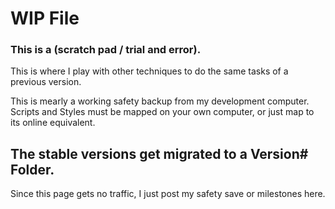 # WIP File

### This is a (scratch pad / trial and error).

This is where I play with other techniques to do the same tasks of a previous version.

This is mearly a working safety backup from my development computer. Scripts and Styles must be mapped on your own computer, or just map to its online equivalent.

## The stable versions get migrated to a Version# Folder.

Since this page gets no traffic, I just post my safety save or milestones here.
